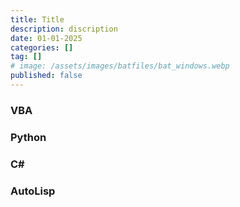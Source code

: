 ```yaml
---
title: Title
description: discription
date: 01-01-2025
categories: []
tag: []
# image: /assets/images/batfiles/bat_windows.webp
published: false
---
```



### VBA

### Python

### C#

### AutoLisp

